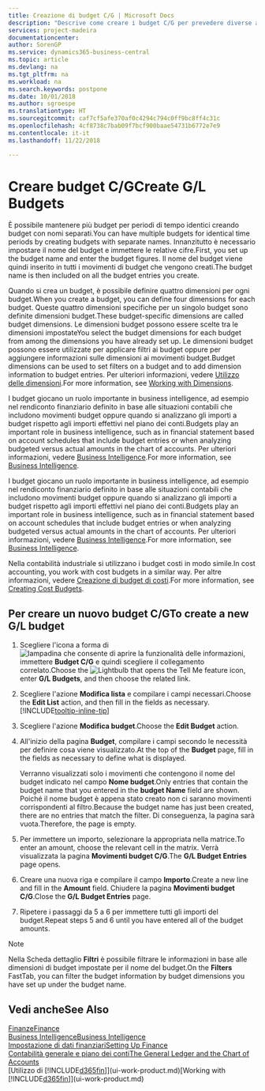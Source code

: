 ```yaml
---
title: Creazione di budget C/G | Microsoft Docs
description: "Descrive come creare i budget C/G per prevedere diverse attività finanziarie e assegnare le dimensioni per scopi di business intelligence."
services: project-madeira
documentationcenter: 
author: SorenGP
ms.service: dynamics365-business-central
ms.topic: article
ms.devlang: na
ms.tgt_pltfrm: na
ms.workload: na
ms.search.keywords: postpone
ms.date: 10/01/2018
ms.author: sgroespe
ms.translationtype: HT
ms.sourcegitcommit: caf7cf5afe370af0c4294c794c0ff9bc8ff4c31c
ms.openlocfilehash: 4cf8738c7bab09f7bcf900baae54731b6772e7e9
ms.contentlocale: it-it
ms.lasthandoff: 11/22/2018

---
```

# <a name="create-gl-budgets"></a><span data-ttu-id="f3fb0-103">Creare budget C/G</span><span class="sxs-lookup"><span data-stu-id="f3fb0-103">Create G/L Budgets</span></span>
<span data-ttu-id="f3fb0-104">È possibile mantenere più budget per periodi di tempo identici creando budget con nomi separati.</span><span class="sxs-lookup"><span data-stu-id="f3fb0-104">You can have multiple budgets for identical time periods by creating budgets with separate names.</span></span> <span data-ttu-id="f3fb0-105">Innanzitutto è necessario impostare il nome del budget e immettere le relative cifre.</span><span class="sxs-lookup"><span data-stu-id="f3fb0-105">First, you set up the budget name and enter the budget figures.</span></span> <span data-ttu-id="f3fb0-106">Il nome del budget viene quindi inserito in tutti i movimenti di budget che vengono creati.</span><span class="sxs-lookup"><span data-stu-id="f3fb0-106">The budget name is then included on all the budget entries you create.</span></span>  

 <span data-ttu-id="f3fb0-107">Quando si crea un budget, è possibile definire quattro dimensioni per ogni budget.</span><span class="sxs-lookup"><span data-stu-id="f3fb0-107">When you create a budget, you can define four dimensions for each budget.</span></span> <span data-ttu-id="f3fb0-108">Queste quattro dimensioni specifiche per un singolo budget sono definite dimensioni budget.</span><span class="sxs-lookup"><span data-stu-id="f3fb0-108">These budget-specific dimensions are called budget dimensions.</span></span> <span data-ttu-id="f3fb0-109">Le dimensioni budget possono essere scelte tra le dimensioni impostate</span><span class="sxs-lookup"><span data-stu-id="f3fb0-109">You select the budget dimensions for each budget from among the dimensions you have already set up.</span></span> <span data-ttu-id="f3fb0-110">Le dimensioni budget possono essere utilizzate per applicare filtri ai budget oppure per aggiungere informazioni sulle dimensioni ai movimenti budget.</span><span class="sxs-lookup"><span data-stu-id="f3fb0-110">Budget dimensions can be used to set filters on a budget and to add dimension information to budget entries.</span></span> <span data-ttu-id="f3fb0-111">Per ulteriori informazioni, vedere [Utilizzo delle dimensioni](finance-dimensions.md).</span><span class="sxs-lookup"><span data-stu-id="f3fb0-111">For more information, see [Working with Dimensions](finance-dimensions.md).</span></span>

 <span data-ttu-id="f3fb0-112">I budget giocano un ruolo importante in business intelligence, ad esempio nel rendiconto finanziario definito in base alle situazioni contabili che includono movimenti budget oppure quando si analizzano gli importi a budget rispetto agli importi effettivi nel piano dei conti.</span><span class="sxs-lookup"><span data-stu-id="f3fb0-112">Budgets play an important role in business intelligence, such as in financial statement based on account schedules that include budget entries or when analyzing budgeted versus actual amounts in the chart of accounts.</span></span> <span data-ttu-id="f3fb0-113">Per ulteriori informazioni, vedere [Business Intelligence](bi.md).</span><span class="sxs-lookup"><span data-stu-id="f3fb0-113">For more information, see [Business Intelligence](bi.md).</span></span>

 <span data-ttu-id="f3fb0-114">I budget giocano un ruolo importante in business intelligence, ad esempio nel rendiconto finanziario definito in base alle situazioni contabili che includono movimenti budget oppure quando si analizzano gli importi a budget rispetto agli importi effettivi nel piano dei conti.</span><span class="sxs-lookup"><span data-stu-id="f3fb0-114">Budgets play an important role in business intelligence, such as in financial statement based on account schedules that include budget entries or when analyzing budgeted versus actual amounts in the chart of accounts.</span></span> <span data-ttu-id="f3fb0-115">Per ulteriori informazioni, vedere [Business Intelligence](bi.md).</span><span class="sxs-lookup"><span data-stu-id="f3fb0-115">For more information, see [Business Intelligence](bi.md).</span></span>

<span data-ttu-id="f3fb0-116">Nella contabilità industriale si utilizzano i budget costi in modo simile.</span><span class="sxs-lookup"><span data-stu-id="f3fb0-116">In cost accounting, you work with cost budgets in a similar way.</span></span> <span data-ttu-id="f3fb0-117">Per altre informazioni, vedere [Creazione di budget di costi](finance-create-cost-budgets.md).</span><span class="sxs-lookup"><span data-stu-id="f3fb0-117">For more information, see [Creating Cost Budgets](finance-create-cost-budgets.md).</span></span>    

## <a name="to-create-a-new-gl-budget"></a><span data-ttu-id="f3fb0-118">Per creare un nuovo budget C/G</span><span class="sxs-lookup"><span data-stu-id="f3fb0-118">To create a new G/L budget</span></span>  
1. <span data-ttu-id="f3fb0-119">Scegliere l'icona a forma di ![lampadina che consente di aprire la funzionalità delle informazioni](media/ui-search/search_small.png "Informazioni sull'operazione che si desidera eseguire"), immettere **Budget C/G** e quindi scegliere il collegamento correlato.</span><span class="sxs-lookup"><span data-stu-id="f3fb0-119">Choose the ![Lightbulb that opens the Tell Me feature](media/ui-search/search_small.png "Tell me what you want to do") icon, enter **G/L Budgets**, and then choose the related link.</span></span>  
2. <span data-ttu-id="f3fb0-120">Scegliere l'azione **Modifica lista** e compilare i campi necessari.</span><span class="sxs-lookup"><span data-stu-id="f3fb0-120">Choose the **Edit List** action, and then fill in the fields as necessary.</span></span> [!INCLUDE[tooltip-inline-tip](includes/tooltip-inline-tip_md.md)]  
3. <span data-ttu-id="f3fb0-121">Scegliere l'azione **Modifica budget**.</span><span class="sxs-lookup"><span data-stu-id="f3fb0-121">Choose the **Edit Budget** action.</span></span>
4. <span data-ttu-id="f3fb0-122">All'inizio della pagina **Budget**, compilare i campi secondo le necessità per definire cosa viene visualizzato.</span><span class="sxs-lookup"><span data-stu-id="f3fb0-122">At the top of the **Budget** page, fill in the fields as necessary to define what is displayed.</span></span>  

    <span data-ttu-id="f3fb0-123">Verranno visualizzati solo i movimenti che contengono il nome del budget indicato nel campo **Nome budget**.</span><span class="sxs-lookup"><span data-stu-id="f3fb0-123">Only entries that contain the budget name that you entered in the **budget Name** field are shown.</span></span> <span data-ttu-id="f3fb0-124">Poiché il nome budget è appena stato creato non ci saranno movimenti corrispondenti al filtro.</span><span class="sxs-lookup"><span data-stu-id="f3fb0-124">Because the budget name has just been created, there are no entries that match the filter.</span></span> <span data-ttu-id="f3fb0-125">Di conseguenza, la pagina sarà vuota.</span><span class="sxs-lookup"><span data-stu-id="f3fb0-125">Therefore, the page is empty.</span></span>  
5. <span data-ttu-id="f3fb0-126">Per immettere un importo, selezionare la appropriata nella matrice.</span><span class="sxs-lookup"><span data-stu-id="f3fb0-126">To enter an amount, choose the relevant cell in the matrix.</span></span> <span data-ttu-id="f3fb0-127">Verrà visualizzata la pagina **Movimenti budget C/G**.</span><span class="sxs-lookup"><span data-stu-id="f3fb0-127">The **G/L Budget Entries** page opens.</span></span>  
6. <span data-ttu-id="f3fb0-128">Creare una nuova riga e compilare il campo **Importo**.</span><span class="sxs-lookup"><span data-stu-id="f3fb0-128">Create a new line and fill in the **Amount** field.</span></span> <span data-ttu-id="f3fb0-129">Chiudere la pagina **Movimenti budget C/G**.</span><span class="sxs-lookup"><span data-stu-id="f3fb0-129">Close the **G/L Budget Entries** page.</span></span>  
7. <span data-ttu-id="f3fb0-130">Ripetere i passaggi da 5 a 6 per immettere tutti gli importi del budget.</span><span class="sxs-lookup"><span data-stu-id="f3fb0-130">Repeat steps 5 and 6 until you have entered all of the budget amounts.</span></span>  

> [!NOTE]  
>  <span data-ttu-id="f3fb0-131">Nella Scheda dettaglio **Filtri** è possibile filtrare le informazioni in base alle dimensioni di budget impostate per il nome del budget.</span><span class="sxs-lookup"><span data-stu-id="f3fb0-131">On the **Filters** FastTab, you can filter the budget information by budget dimensions you have set up under the budget name.</span></span>   

## <a name="see-also"></a><span data-ttu-id="f3fb0-132">Vedi anche</span><span class="sxs-lookup"><span data-stu-id="f3fb0-132">See Also</span></span>
[<span data-ttu-id="f3fb0-133">Finanze</span><span class="sxs-lookup"><span data-stu-id="f3fb0-133">Finance</span></span>](finance.md)  
[<span data-ttu-id="f3fb0-134">Business Intelligence</span><span class="sxs-lookup"><span data-stu-id="f3fb0-134">Business Intelligence</span></span>](bi.md)  
[<span data-ttu-id="f3fb0-135">Impostazione di dati finanziari</span><span class="sxs-lookup"><span data-stu-id="f3fb0-135">Setting Up Finance</span></span>](finance-setup-finance.md)  
[<span data-ttu-id="f3fb0-136">Contabilità generale e piano dei conti</span><span class="sxs-lookup"><span data-stu-id="f3fb0-136">The General Ledger and the Chart of Accounts</span></span>](finance-general-ledger.md)  
<span data-ttu-id="f3fb0-137">[Utilizzo di [!INCLUDE[d365fin](includes/d365fin_md.md)]](ui-work-product.md)</span><span class="sxs-lookup"><span data-stu-id="f3fb0-137">[Working with [!INCLUDE[d365fin](includes/d365fin_md.md)]](ui-work-product.md)</span></span>  

